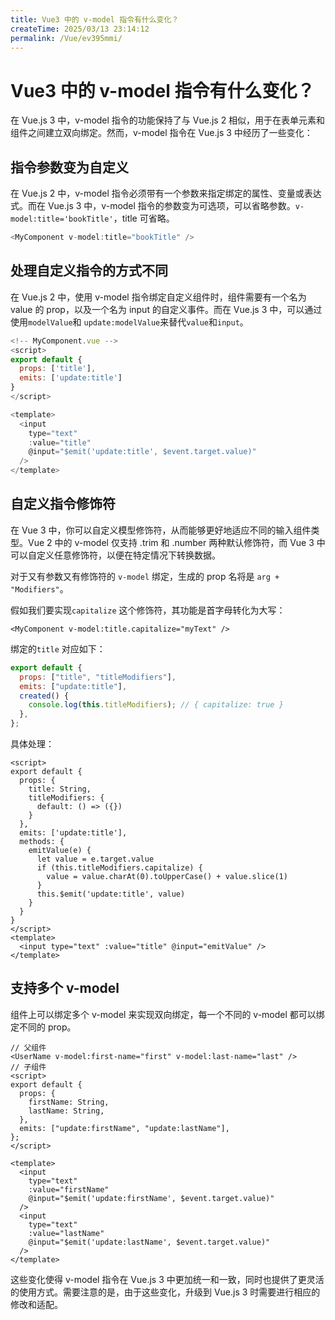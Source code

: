 ```yaml
---
title: Vue3 中的 v-model 指令有什么变化？
createTime: 2025/03/13 23:14:12
permalink: /Vue/ev395mmi/
---
```

# Vue3 中的 v-model 指令有什么变化？

在 Vue.js 3 中，v-model 指令的功能保持了与 Vue.js 2 相似，用于在表单元素和组件之间建立双向绑定。然而，v-model 指令在 Vue.js 3 中经历了一些变化：

## 指令参数变为自定义

在 Vue.js 2 中，v-model 指令必须带有一个参数来指定绑定的属性、变量或表达式。而在 Vue.js 3 中，v-model 指令的参数变为可选项，可以省略参数。`v-model:title='bookTitle'`，title 可省略。

```js
<MyComponent v-model:title="bookTitle" />
```

## 处理自定义指令的方式不同

在 Vue.js 2 中，使用 v-model 指令绑定自定义组件时，组件需要有一个名为 value 的 prop，以及一个名为 input 的自定义事件。而在 Vue.js 3 中，可以通过使用`modelValue`和 `update:modelValue`来替代`value`和`input`。

```js
<!-- MyComponent.vue -->
<script>
export default {
  props: ['title'],
  emits: ['update:title']
}
</script>

<template>
  <input
    type="text"
    :value="title"
    @input="$emit('update:title', $event.target.value)"
  />
</template>
```

## 自定义指令修饰符

在 Vue 3 中，你可以自定义模型修饰符，从而能够更好地适应不同的输入组件类型。Vue 2 中的 v-model 仅支持 .trim 和 .number 两种默认修饰符，而 Vue 3 中可以自定义任意修饰符，以便在特定情况下转换数据。

对于又有参数又有修饰符的 `v-model` 绑定，生成的 prop 名将是 `arg + "Modifiers"`。

假如我们要实现`capitalize` 这个修饰符，其功能是首字母转化为大写：

```vue
<MyComponent v-model:title.capitalize="myText" />
```
绑定的`title` 对应如下：
```js
export default {
  props: ["title", "titleModifiers"],
  emits: ["update:title"],
  created() {
    console.log(this.titleModifiers); // { capitalize: true }
  },
};
```

具体处理：

``` vue
<script>
export default {
  props: {
    title: String,
    titleModifiers: {
      default: () => ({})
    }
  },
  emits: ['update:title'],
  methods: {
    emitValue(e) {
      let value = e.target.value
      if (this.titleModifiers.capitalize) {
        value = value.charAt(0).toUpperCase() + value.slice(1)
      }
      this.$emit('update:title', value)
    }
  }
}
</script>
<template>
  <input type="text" :value="title" @input="emitValue" />
</template>
```



## 支持多个 v-model

组件上可以绑定多个 v-model 来实现双向绑定，每一个不同的 v-model 都可以绑定不同的 prop。

```vue
// 父组件
<UserName v-model:first-name="first" v-model:last-name="last" />
// 子组件
<script>
export default {
  props: {
    firstName: String,
    lastName: String,
  },
  emits: ["update:firstName", "update:lastName"],
};
</script>

<template>
  <input
    type="text"
    :value="firstName"
    @input="$emit('update:firstName', $event.target.value)"
  />
  <input
    type="text"
    :value="lastName"
    @input="$emit('update:lastName', $event.target.value)"
  />
</template>
```

这些变化使得 v-model 指令在 Vue.js 3 中更加统一和一致，同时也提供了更灵活的使用方式。需要注意的是，由于这些变化，升级到 Vue.js 3 时需要进行相应的修改和适配。
